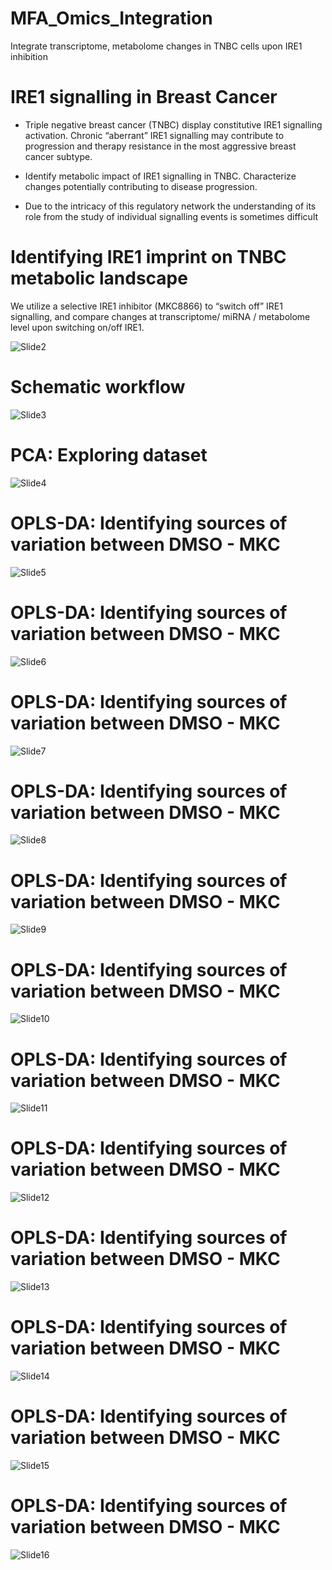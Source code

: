 # MFA_Omics_Integration
 Integrate transcriptome, metabolome changes in TNBC cells upon IRE1 inhibition

# IRE1 signalling in Breast Cancer

* Triple negative breast cancer (TNBC) display constitutive IRE1 signalling activation. Chronic “aberrant” IRE1 signalling may contribute to progression and therapy resistance in the most aggressive breast cancer subtype.

* Identify metabolic impact of IRE1 signalling in TNBC. Characterize changes potentially contributing to disease progression. 

* Due to the intricacy of this regulatory network the understanding of its role from the study of individual signalling events is sometimes difficult

# Identifying IRE1 imprint on TNBC metabolic landscape

We utilize a selective IRE1 inhibitor (MKC8866) to “switch off” IRE1 signalling, and compare changes at transcriptome/ miRNA / metabolome level upon switching on/off IRE1.

![Slide2](https://github.com/xaitorx/OPLS-DA_Integration/blob/master/pics/Slide2.JPG)

# Schematic workflow

![Slide3](https://github.com/xaitorx/OPLS-DA_Integration/blob/master/pics/Slide3.JPG)

# PCA: Exploring dataset

![Slide4](https://github.com/xaitorx/OPLS-DA_Integration/blob/master/pics/Slide4.JPG)

# OPLS-DA: Identifying sources of variation between DMSO - MKC

![Slide5](https://github.com/xaitorx/OPLS-DA_Integration/blob/master/pics/Slide5.JPG)

# OPLS-DA: Identifying sources of variation between DMSO - MKC

![Slide6](https://github.com/xaitorx/OPLS-DA_Integration/blob/master/pics/Slide6.JPG)

# OPLS-DA: Identifying sources of variation between DMSO - MKC

![Slide7](https://github.com/xaitorx/OPLS-DA_Integration/blob/master/pics/Slide7.JPG)

# OPLS-DA: Identifying sources of variation between DMSO - MKC

![Slide8](https://github.com/xaitorx/OPLS-DA_Integration/blob/master/pics/Slide8.JPG)

# OPLS-DA: Identifying sources of variation between DMSO - MKC

![Slide9](https://github.com/xaitorx/OPLS-DA_Integration/blob/master/pics/Slide9.JPG)

# OPLS-DA: Identifying sources of variation between DMSO - MKC

![Slide10](https://github.com/xaitorx/OPLS-DA_Integration/blob/master/pics/Slide10.JPG)

# OPLS-DA: Identifying sources of variation between DMSO - MKC

![Slide11](https://github.com/xaitorx/OPLS-DA_Integration/blob/master/pics/Slide11.JPG)

# OPLS-DA: Identifying sources of variation between DMSO - MKC

![Slide12](https://github.com/xaitorx/OPLS-DA_Integration/blob/master/pics/Slide12.JPG)

# OPLS-DA: Identifying sources of variation between DMSO - MKC

![Slide13](https://github.com/xaitorx/OPLS-DA_Integration/blob/master/pics/Slide13.JPG)

# OPLS-DA: Identifying sources of variation between DMSO - MKC

![Slide14](https://github.com/xaitorx/OPLS-DA_Integration/blob/master/pics/Slide14.JPG)

# OPLS-DA: Identifying sources of variation between DMSO - MKC

![Slide15](https://github.com/xaitorx/OPLS-DA_Integration/blob/master/pics/Slide15.JPG)

# OPLS-DA: Identifying sources of variation between DMSO - MKC

![Slide16](https://github.com/xaitorx/OPLS-DA_Integration/blob/master/pics/Slide16.JPG)
